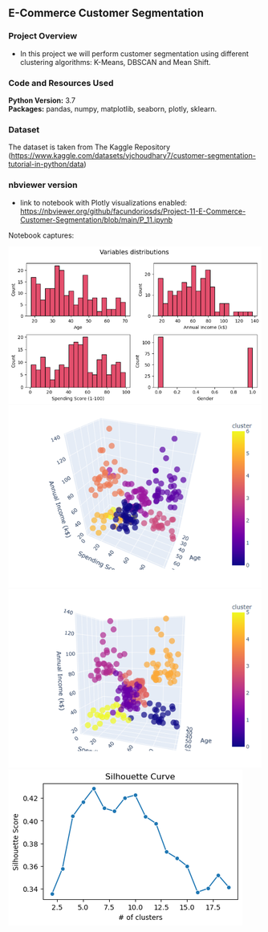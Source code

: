 ## E-Commerce Customer Segmentation

### Project Overview
* In this project we will perform customer segmentation using different clustering algorithms: K-Means, DBSCAN and Mean Shift.


### Code and Resources Used 
**Python Version:** 3.7  
**Packages:** pandas, numpy, matplotlib, seaborn, plotly, sklearn.

### Dataset
The dataset is taken from The Kaggle Repository (https://www.kaggle.com/datasets/vjchoudhary7/customer-segmentation-tutorial-in-python/data)  

### nbviewer version
* link to notebook with Plotly visualizations enabled:  
https://nbviewer.org/github/facundoriosds/Project-11-E-Commerce-Customer-Segmentation/blob/main/P_11.ipynb

Notebook captures:

![](images/capture_0.PNG)
![](images/capture_1.PNG)
![](images/capture_2.PNG)
![](images/capture_3.PNG)
















